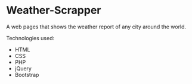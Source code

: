 # Weather-Scrapper

A web pages that shows the weather report of any city around the world.

Technologies used:
<ul>
  <li>HTML</li>
  <li>CSS</li>
  <li>PHP</li>
  <li>jQuery</li>
  <li>Bootstrap</li>
 </ul>
